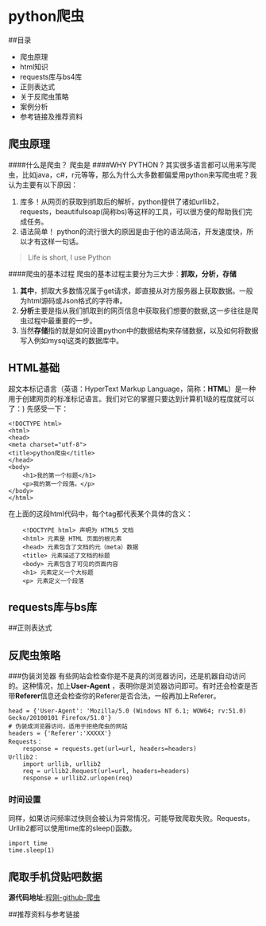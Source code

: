 # python爬虫
##目录
* 爬虫原理
* html知识
* requests库与bs4库
* 正则表达式
* 关于反爬虫策略
* 案例分析
* 参考链接及推荐资料
## 爬虫原理
####什么是爬虫？
爬虫是
####WHY PYTHON ?
其实很多语言都可以用来写爬虫，比如java，c#，r元等等，那么为什么大多数都偏爱用python来写爬虫呢？我认为主要有以下原因：
1. 库多！从网页的获取到抓取后的解析，python提供了诸如urllib2，requests，beautifulsoap(简称bs)等这样的工具，可以很方便的帮助我们完成任务。
2. 语法简单！ python的流行很大的原因是由于他的语法简洁，开发速度快，所以才有这样一句话。
> Life is short, I use Python

####爬虫的基本过程
爬虫的基本过程主要分为三大步：**抓取，分析，存储**
1. **其中**，抓取大多数情况属于get请求，即直接从对方服务器上获取数据。一般为html源码或Json格式的字符串。
2. **分析**主要是指从我们抓取到的网页信息中获取我们想要的数据,这一步往往是爬虫过程中最重要的一步。
3. 当然**存储**指的就是如何设置python中的数据结构来存储数据，以及如何将数据写入例如mysql这类的数据库中。
## HTML基础
超文本标记语言（英语：HyperText Markup Language，简称：**HTML**）是一种用于创建网页的标准标记语言。我们对它的掌握只要达到计算机1级的程度就可以了：)
先感受一下：
```
<!DOCTYPE html>
<html>
<head>
<meta charset="utf-8">
<title>python爬虫</title>
</head>
<body>
    <h1>我的第一个标题</h1>
    <p>我的第一个段落。</p>
</body>
</html>
```
在上面的这段html代码中，每个tag都代表某个具体的含义：
```
    <!DOCTYPE html> 声明为 HTML5 文档
    <html> 元素是 HTML 页面的根元素
    <head> 元素包含了文档的元（meta）数据
    <title> 元素描述了文档的标题
    <body> 元素包含了可见的页面内容
    <h1> 元素定义一个大标题
    <p> 元素定义一个段落
```
## requests库与bs库
##正则表达式
## 反爬虫策略
###伪装浏览器
有些网站会检查你是不是真的浏览器访问，还是机器自动访问的。这种情况，加上**User-Agent** ，表明你是浏览器访问即可。有时还会检查是否带**Referer**信息还会检查你的Referer是否合法，一般再加上Referer。
```
head = {'User-Agent': 'Mozilla/5.0 (Windows NT 6.1; WOW64; rv:51.0) Gecko/20100101 Firefox/51.0'}
# 伪装成浏览器访问，适用于拒绝爬虫的网站
headers = {'Referer':'XXXXX'}
Requests：
    response = requests.get(url=url, headers=headers)
Urllib2：
    import urllib, urllib2   
    req = urllib2.Request(url=url, headers=headers)
    response = urllib2.urlopen(req)
```
### 时间设置
同样，如果访问频率过快则会被认为异常情况，可能导致爬取失败。Requests，Urllib2都可以使用time库的sleep()函数。
```
import time
time.sleep(1)
```
## 爬取手机贷贴吧数据
**源代码地址:**[程刚-github-爬虫](https://github.com/chenggang0815/python/blob/master/sjd.py)





##推荐资料与参考链接
